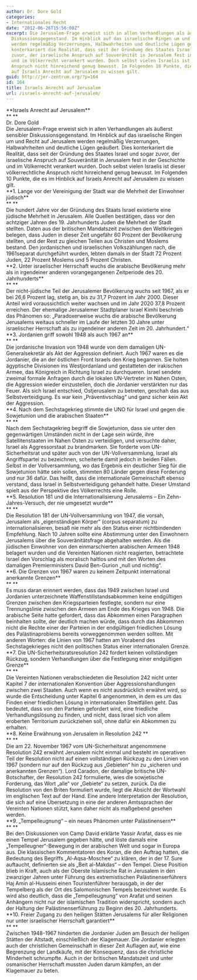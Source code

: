 ```yaml
---
author: Dr. Dore Gold
categories:
- Internationales Recht
date: "2012-06-26T15:56:00Z"
excerpt: Die Jerusalem-Frage erweist sich in allen Verhandlungen als äußerst sensibler
  Diskussionsgegenstand. Im Hinblick auf das israelische Ringen um und Recht auf Jerusalem
  werden regelmäßig Verzerrungen, Halbwahrheiten und deutliche Lügen geäußert. Dies
  konterkariert die Realität, dass seit der Gründung des Staates Israel und sogar
  zuvor, der israelische Anspruch auf Souveränität in Jerusalem fest in der Geschichte
  und im Völkerrecht verankert wurden. Doch selbst vielen Israelis ist dieser völkerrechtliche
  Anspruch nicht hinreichend genug bewusst. Im Folgenden 10 Punkte, die es im Hinblick
  auf Israels Anrecht auf Jerusalem zu wissen gilt.
guid: http://jer-zentrum.org/?p=164
id: 164
title: Israels Anrecht auf Jerusalem
url: /israels-anrecht-auf-jerusalem/
---
```


<div align=""center"">**<span style=""FONT-SIZE:"><font size=""3"">Israels Anrecht auf Jerusalem</font></span>**</div><div align=""center"">**<font size=""3""> </font>**</div><div align=""center""><span style=""FONT-SIZE:"><font size=""3"">Dr. Dore Gold</font></span></div><div align=""center""><font size=""3""> </font></div><div><font size=""3""> </font></div><div><span style=""FONT-SIZE:"><font size=""3"">Die Jerusalem-Frage erweist sich in allen Verhandlungen als äußerst sensibler Diskussionsgegenstand. Im Hinblick auf das israelische Ringen um und Recht auf Jerusalem werden regelmäßig Verzerrungen, Halbwahrheiten und deutliche Lügen geäußert. Dies konterkariert die Realität, dass seit der Gründung des Staates Israel und sogar zuvor, der israelische Anspruch auf Souveränität in Jerusalem fest in der Geschichte und im Völkerrecht verankert wurden. Doch selbst vielen Israelis ist dieser völkerrechtliche Anspruch nicht hinreichend genug bewusst. Im Folgenden 10 Punkte, die es im Hinblick auf Israels Anrecht auf Jerusalem zu wissen gilt.</font></span></div><div><font size=""3""> </font></div><div>**<span style=""FONT-SIZE:"><font size=""3"">1. Lange vor der Vereinigung der Stadt war die Mehrheit der Einwohner jüdisch</font></span>**</div><div>**<font size=""3""> </font>**</div><div><span style=""FONT-SIZE:"><font size=""3"">Die hundert Jahre vor der Gründung des Staats Israel existierte eine jüdische Mehrheit in Jerusalem. Alle Quellen bestätigen, dass vor den achtziger Jahren des 19. Jahrhunderts Juden die Mehrheit der Stadt stellten. Daten aus der britischen Mandatszeit zwischen den Weltkriegen belegen, dass Juden in dieser Zeit ungefähr 60 Prozent der Bevölkerung stellten, und der Rest zu gleichen Teilen aus Christen und Moslems bestand. Den jordanischen und israelischen Volkszählungen nach, die 1961separat durchgeführt wurden, lebten damals in der Stadt 72 Prozent Juden, 22 Prozent Moslems und 5 Prozent Christen.</font></span></div><div><font size=""3""> </font></div><div>**<span style=""FONT-SIZE:"><font size=""3"">2. Unter israelischer Herrschaft wuchs die arabische Bevölkerung mehr als in irgendeiner anderen vorangegangenen Zeitperiode des 20. Jahrhunderts</font></span>**</div><div>**<font size=""3""> </font>**</div><div><span style=""FONT-SIZE:"><font size=""3"">Der nicht-jüdische Teil der Jerusalemer Bevölkerung wuchs seit 1967, als er bei 26,6 Prozent lag, stetig an, bis zu 31,7 Prozent im Jahr 2000. Dieser Anteil wird voraussichtlich weiter wachsen und im Jahr 2020 37,8 Prozent erreichen. Der ehemalige Jerusalemer Stadtplaner Israel Kimhi beschrieb das Phänomen so: „Paradoxerweise wuchs die arabische Bevölkerung Jerusalems weitaus schneller im Laufe der letzten 30 Jahre unter israelischer Herrschaft als zu irgendeiner anderen Zeit im 20. Jahrhundert.“</font></span></div><div><font size=""3""> </font></div><div>**<span style=""FONT-SIZE:"><font size=""3"">3. Jordanien griff sowohl 1948 als auch 1967 an</font></span>**</div><div>**<font size=""3""> </font>**</div><div><span style=""FONT-SIZE:"><font size=""3"">Die jordanische Invasion von 1948 wurde von dem damaligen UN-Generalsekretär als Akt der Aggression definiert. Auch 1967 waren es die Jordanier, die an der östlichen Front Israels den Krieg begannen. Sie holten ägyptische Divisionen ins Westjordanland und gestatteten der irakischen Armee, das Königreich in Richtung Israel zu durchqueren. Israel sendete zweimal formale Anfragen durch die lokalen UN-Vertreter im Nahen Osten, die Aggression wieder einzustellen, doch die Jordanier verstärkten nur das Feuer. Als sich Israel entschied, Ostjerusalem zu betreten, geschah das aus Selbstverteidigung. Es war kein „Präventivschlag“ und ganz sicher kein Akt der Aggression.</font></span></div><div><font size=""3""> </font></div><div>**<span style=""FONT-SIZE:"><font size=""3"">4. Nach dem Sechstagekrieg stimmte die UNO für Israel und gegen die Sowjetunion und die arabischen Staaten</font></span>**</div><div>**<font size=""3""> </font>**</div><div><span style=""FONT-SIZE:"><font size=""3"">Nach dem Sechstagekrieg begriff die Sowjetunion, dass sie unter den gegenwärtigen Umständen nicht in der Lage sein würde, ihre Satellitenstaaten im Nahen Osten zu verteidigen, und versuchte daher, Israel als Aggressorstaat zu brandmarken. Sie forderte vom UN-Sicherheitsrat und später auch von der UN-Vollversammlung, Israel als Angriffspartei zu bezeichnen, scheiterte damit jedoch in beiden Fällen. Selbst in der Vollversammlung, wo das Ergebnis ein deutlicher Sieg für die Sowjetunion hätte sein sollen, stimmten 80 Länder gegen diese Forderung und nur 36 dafür. Das heißt, dass die internationale Gemeinschaft ebenso verstand, dass Israel in Selbstverteidigung gehandelt hatte. Dieser Umstand spielt aus der Perspektive des Völkerrechts eine Rolle.</font></span></div><div><font size=""3""> </font></div><div>**<span style=""FONT-SIZE:"><font size=""3"">5. Resolution 181 und die Internationalisierung Jerusalems – Ein Zehn-Jahres-Versuch, der nie umgesetzt wurde</font></span>**</div><div>**<font size=""3""> </font>**</div><div><span style=""FONT-SIZE:"><font size=""3"">Die Resolution 181 der UN-Vollversammlung von 1947, die vorsah, Jerusalem als „eigenständigen Körper“ (corpus separatum) zu internationalisieren, besaß nie mehr als den Status einer nichtbindenden Empfehlung. Nach 10 Jahren sollte eine Abstimmung unter den Einwohnern Jerusalems über die Souveränitätsfrage abgehalten werden. Als die jüdischen Einwohner von den einmarschierten arabischen Armeen 1948 belagert wurden und die Vereinten Nationen nicht reagierten, betrachtete Israel den Vorschlag als moralisch haltlos und mit den Worten des damaligen Premierministers David Ben-Gurion „null und nichtig“.</font></span></div><div><font size=""3""> </font></div><div>**<span style=""FONT-SIZE:"><font size=""3"">6. Die Grenzen von 1967 waren zu keinem Zeitpunkt international anerkannte Grenzen</font></span>**</div><div>**<font size=""3""> </font>**</div><div><span style=""FONT-SIZE:"><font size=""3"">Es muss daran erinnert werden, dass das 1949 zwischen Israel und Jordanien unterzeichnete Waffenstillstandsabkommen keine endgültigen Grenzen zwischen den Kriegsparteien festlegte, sondern nur eine Trennungslinie zwischen den Armeen am Ende des Krieges von 1948. Die arabische Seite hatte gefordert, dass das Abkommen einen Paragraphen beinhalten sollte, der deutlich machen würde, dass durch das Abkommen nicht die Rechte einer der Parteien in der endgültigen friedlichen Lösung des Palästinaproblems bereits vorweggenommen werden sollten. Mit anderen Worten: die Linien von 1967 hatten am Vorabend des Sechstagekrieges nicht den politischen Status einer internationalen Grenze.</font></span></div><div><font size=""3""> </font></div><div>**<span style=""FONT-SIZE:"><font size=""3"">7. Die UN-Sicherheitsratsresolution 242 fordert keinen vollständigen Rückzug, sondern Verhandlungen über die Festlegung einer endgültigen Grenze</font></span>**</div><div>**<font size=""3""> </font>**</div><div><span style=""FONT-SIZE:"><font size=""3"">Die Vereinten Nationen verabschiedeten die Resolution 242 nicht unter Kapitel 7 der internationalen Konvention über Aggressionshandlungen zwischen zwei Staaten. Auch wenn es nicht ausdrücklich erwähnt wird, so wurde die Entscheidung unter Kapitel 6 angenommen, in dem es um das Finden einer friedlichen Lösung in internationalen Streitfällen geht. Das bedeutet, dass von den Parteien gefordert wird, eine friedliche Verhandlungslösung zu finden, und nicht, dass Israel sich von allem eroberten Territorium zurückziehen soll, ohne dafür ein Abkommen zu erhalten.</font></span></div><div><font size=""3""> </font></div><div>**<span style=""FONT-SIZE:"><font size=""3"">8. Keine Erwähnung von Jerusalem in Resolution 242 </font></span>**</div><div>**<font size=""3""> </font>**</div><div><span style=""FONT-SIZE:"><font size=""3"">Die am 22. November 1967 vom UN-Sicherheitsrat angenommene Resolution 242 erwähnt Jerusalem nicht einmal und besteht im operativen Teil der Resolution nicht auf einen vollständigen Rückzug zu den Linien von 1967 (sondern nur auf den Rückzug aus „Gebieten“ hin zu „sicheren und anerkannten Grenzen“). Lord Caradon, der damalige britische UN-Botschafter, der Resolution 242 formulierte, wies die sowjetische Forderung, das Wort „alle“ vor „Gebiete“ zu setzen, zurück. Da die Resolution von den Briten formuliert wurde, liegt die Absicht der Wortwahl im englischen Text auf der Hand. Eine andere Interpretation der Resolution, die sich auf eine Übersetzung in eine der anderen Amtssprachen der Vereinten Nationen stützt, kann daher nicht als maßgebend gesehen werden.</font></span></div><div><font size=""3""> </font></div><div>**<span style=""FONT-SIZE:"><font size=""3"">9. „Tempelleugnung“ – ein neues Phänomen unter Palästinensern</font></span>**</div><div>**<font size=""3""> </font>**</div><div><span style=""FONT-SIZE:"><font size=""3"">Bei den Diskussionen von Camp David erklärte Yassir Arafat, dass es nie einen Tempel Jerusalem gegeben hätte, und löste damals eine „Tempelleugner“-Bewegung in der arabischen Welt und sogar in Europa aus. Die klassischen Kommentatoren des Koran, die den Auftrag hatten, die Bedeutung des Begriffs „Al-Aqsa-Moschee“ zu klären, der in der 17. Sure auftaucht, definierten sie als „Beit al-Makdas“ – den Tempel. Diese Position blieb in Kraft, auch als der Oberste Islamische Rat in Jerusalem in den zwanziger Jahren unter Führung des extremistischen Palästinenserführers Haj Amin al-Husseini einen Touristenführer herausgab, in der der Tempelberg als der Ort des Salomonischen Tempels bezeichnet wurde. Es wird also deutlich, dass die „Tempelleugnung“ von Arafat und seinen Anhängern nicht nur der islamischen Tradition widerspricht, sondern auch der Haltung der Palästinenserführung zu Beginn des 20. Jahrhunderts.</font></span></div><div><font size=""3""> </font></div><div>**<span style=""FONT-SIZE:"><font size=""3"">10. Freier Zugang zu den heiligen Stätten Jerusalems für aller Religionen nur unter israelischer Herrschaft garantiert</font></span>**</div><div>**<font size=""3""> </font>**</div><div><span style=""FONT-SIZE:"><font size=""3"">Zwischen 1948-1967 hinderten die Jordanier Juden am Besuch der heiligen Stätten der Altstadt, einschließlich der Klagemauer. Die Jordanier erlegten auch der christlichen Gemeinschaft in dieser Zeit Auflagen auf, wie eine Begrenzung der Landkäufe, mit der Konsequenz, dass die christliche Minderheit schrumpfte. Auch in der britischen Mandatszeit und unter osmanischer Herrschaft mussten Juden darum kämpfen, an der Klagemauer zu beten.</font></span></div><div align=""center""><font size=""3""> </font></div><div align=""center""><font size=""3""> </font></div>